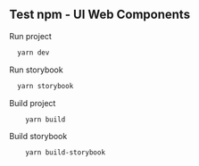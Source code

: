 ## Test npm - UI Web Components

Run project

```bash
  yarn dev
```

Run storybook

```bash
  yarn storybook
```

Build project

```bash
    yarn build
```

Build storybook

```bash
    yarn build-storybook
```
